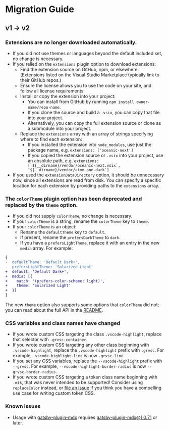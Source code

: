 # Migration Guide

## v1 → v2

### Extensions are no longer downloaded automatically.

- If you did not use themes or languages beyond the default included set, no change is necessary.
- If you relied on the `extensions` plugin option to download extensions:
  - Find the extension source on GitHub, npm, or elsewhere. (Extensions listed on the Visual Studio Marketplace typically link to their GitHub repos.)
  - Ensure the license allows you to use the code on your site, and follow all license requirements.
  - Install or copy the extension into your project:
    - You can install from GitHub by running `npm install owner-name/repo-name`.
    - If you clone the source and build a `.vsix`, you can copy that file into your project.
    - Alternatively, you can copy the full extension source or clone as a submodule into your project.
  - Replace the `extensions` array with an array of strings specifying where to find each extension:
    - If you installed the extension into `node_modules`, use just the package name, e.g. `extensions: ['oceanic-next']`
    - If you copied the extension source or `.vsix` into your project, use an absolute path, e.g. ``extensions: [`${__dirname}/vendor/oceanic-next.vsix`, `${__dirname}/vendor/atom-one-dark`]``
- If you used the `extensionDataDirectory` option, it should be unnecessary now, since all extensions are read from disk. You can specify a specific location for each extension by providing paths to the `extensions` array.

### The `colorTheme` plugin option has been deprecated and replaced by the `theme` option.

- If you did not supply `colorTheme`, no change is necessary.
- If your `colorTheme` is a string, rename the `colorTheme` key to `theme`.
- If your `colorTheme` is an object:
  - Rename the `defaultTheme` key to `default`.
  - If present, rename the `prefersDarkTheme` to `dark`.
  - If you have a `prefersLightTheme`, replace it with an entry in the new `media` array. For example:

```diff
{
-  defaultTheme: 'Default Dark+',
-  prefersLightTheme: 'Solarized Light'
+  default: 'Default Dark+',
+  media: [{
+    match: '(prefers-color-scheme: light)',
+    theme: 'Solarized Light'
+  }]
}
```

The new `theme` option also supports some options that `colorTheme` did not; you can read about the full API in the [README](README.md#multi-theme-support).

### CSS variables and class names have changed

- If you wrote custom CSS targeting the class `.vscode-highlight`, replace that selector with `.grvsc-container`.
- If you wrote custom CSS targeting any other class beginning with `.vscode-highlight`, replace the `.vscode-highlight` prefix with `.grvsc`. For example, `.vscode-highlight-line` is now `.grvsc-line`.
- If you set any CSS variables, replace the `--vscode-highlight` prefix with `--grvsc`. For example, `--vscode-highlight-border-radius` is now `--grvsc-border-radius`.
- If you wrote custom CSS targeting a token class name beginning with `.mtk`, that was never intended to be supported! Consider using `replaceColor` instead, or [file an issue](https://github.com/andrewbranch/gatsby-remark-vscode/issues/new) if you think you have a compelling use case for writing custom token CSS.

### Known issues

- Usage with [gatsby-plugin-mdx](https://github.com/gatsbyjs/gatsby/tree/master/packages/gatsby-plugin-mdx) requires gatsby-plugin-mdx@1.0.71 or later.